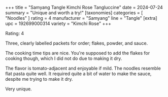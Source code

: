 +++
title = "Samyang Tangle Kimchi Rose Tangluccine"
date = 2024-07-24
summary = "Unique and worth a try!"
[taxonomies]
categories = [ "Noodles" ]
rating = 4
manufacturer = "Samyang"
line = "Tangle"
[extra]
upc = 192699000314
variety = "Kimchi Rose"
+++

Rating: 4

Three, clearly labelled packets for order; flakes, powder, and sauce.

The cooking time tips are nice.
You're supposed to add the flakes for cooking though, which I did not do due to making it dry.

The flavor is tomato-adjacent and enjoyable if mild.
The noodles resemble flat pasta quite well.
It required quite a bit of water to make the sauce, despite me trying to make it dry.

Very unique.
